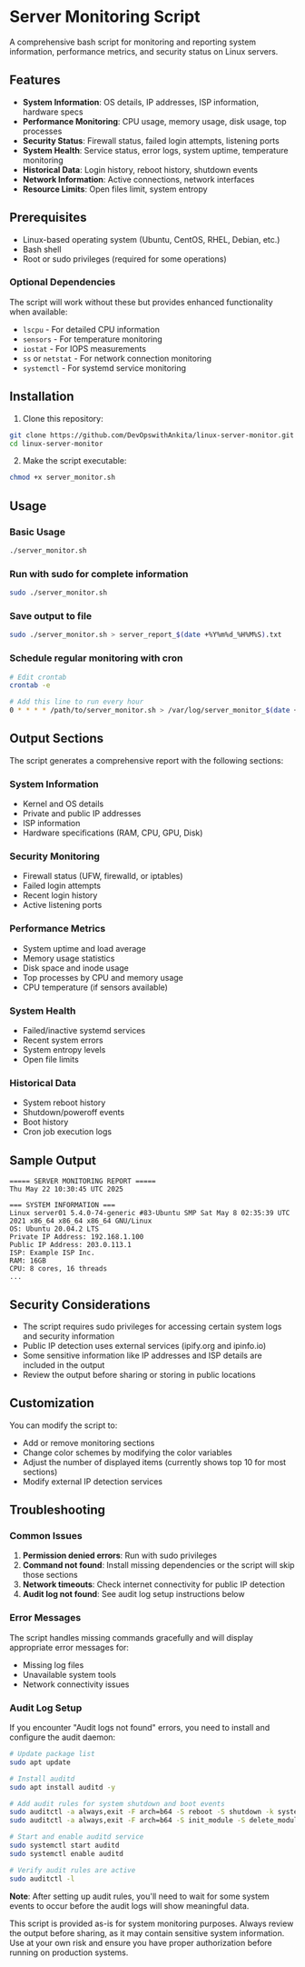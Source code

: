 # Server Monitoring Script

A comprehensive bash script for monitoring and reporting system information, performance metrics, and security status on Linux servers.

## Features

- **System Information**: OS details, IP addresses, ISP information, hardware specs
- **Performance Monitoring**: CPU usage, memory usage, disk usage, top processes
- **Security Status**: Firewall status, failed login attempts, listening ports
- **System Health**: Service status, error logs, system uptime, temperature monitoring
- **Historical Data**: Login history, reboot history, shutdown events
- **Network Information**: Active connections, network interfaces
- **Resource Limits**: Open files limit, system entropy

## Prerequisites

- Linux-based operating system (Ubuntu, CentOS, RHEL, Debian, etc.)
- Bash shell
- Root or sudo privileges (required for some operations)

### Optional Dependencies

The script will work without these but provides enhanced functionality when available:
- `lscpu` - For detailed CPU information
- `sensors` - For temperature monitoring
- `iostat` - For IOPS measurements
- `ss` or `netstat` - For network connection monitoring
- `systemctl` - For systemd service monitoring

## Installation

1. Clone this repository:
```bash
git clone https://github.com/DevOpswithAnkita/linux-server-monitor.git
cd linux-server-monitor
```

2. Make the script executable:
```bash
chmod +x server_monitor.sh
```

## Usage

### Basic Usage
```bash
./server_monitor.sh
```

### Run with sudo for complete information
```bash
sudo ./server_monitor.sh
```

### Save output to file
```bash
sudo ./server_monitor.sh > server_report_$(date +%Y%m%d_%H%M%S).txt
```

### Schedule regular monitoring with cron
```bash
# Edit crontab
crontab -e

# Add this line to run every hour
0 * * * * /path/to/server_monitor.sh > /var/log/server_monitor_$(date +\%Y\%m\%d_\%H\%M\%S).log 2>&1
```

## Output Sections

The script generates a comprehensive report with the following sections:

### System Information
- Kernel and OS details
- Private and public IP addresses
- ISP information
- Hardware specifications (RAM, CPU, GPU, Disk)

### Security Monitoring
- Firewall status (UFW, firewalld, or iptables)
- Failed login attempts
- Recent login history
- Active listening ports

### Performance Metrics
- System uptime and load average
- Memory usage statistics
- Disk space and inode usage
- Top processes by CPU and memory usage
- CPU temperature (if sensors available)

### System Health
- Failed/inactive systemd services
- Recent system errors
- System entropy levels
- Open file limits

### Historical Data
- System reboot history
- Shutdown/poweroff events
- Boot history
- Cron job execution logs

## Sample Output

```
===== SERVER MONITORING REPORT =====
Thu May 22 10:30:45 UTC 2025

=== SYSTEM INFORMATION ===
Linux server01 5.4.0-74-generic #83-Ubuntu SMP Sat May 8 02:35:39 UTC 2021 x86_64 x86_64 x86_64 GNU/Linux
OS: Ubuntu 20.04.2 LTS
Private IP Address: 192.168.1.100
Public IP Address: 203.0.113.1
ISP: Example ISP Inc.
RAM: 16GB
CPU: 8 cores, 16 threads
...
```

## Security Considerations

- The script requires sudo privileges for accessing certain system logs and security information
- Public IP detection uses external services (ipify.org and ipinfo.io)
- Some sensitive information like IP addresses and ISP details are included in the output
- Review the output before sharing or storing in public locations

## Customization

You can modify the script to:
- Add or remove monitoring sections
- Change color schemes by modifying the color variables
- Adjust the number of displayed items (currently shows top 10 for most sections)
- Modify external IP detection services

## Troubleshooting

### Common Issues

1. **Permission denied errors**: Run with sudo privileges
2. **Command not found**: Install missing dependencies or the script will skip those sections
3. **Network timeouts**: Check internet connectivity for public IP detection
4. **Audit log not found**: See audit log setup instructions below

### Error Messages

The script handles missing commands gracefully and will display appropriate error messages for:
- Missing log files
- Unavailable system tools
- Network connectivity issues

### Audit Log Setup

If you encounter "Audit logs not found" errors, you need to install and configure the audit daemon:

```bash
# Update package list
sudo apt update

# Install auditd
sudo apt install auditd -y

# Add audit rules for system shutdown and boot events
sudo auditctl -a always,exit -F arch=b64 -S reboot -S shutdown -k system_shutdown
sudo auditctl -a always,exit -F arch=b64 -S init_module -S delete_module -k system_boot

# Start and enable auditd service
sudo systemctl start auditd
sudo systemctl enable auditd

# Verify audit rules are active
sudo auditctl -l
```

**Note**: After setting up audit rules, you'll need to wait for some system events to occur before the audit logs will show meaningful data.

This script is provided as-is for system monitoring purposes. Always review the output before sharing, as it may contain sensitive system information. Use at your own risk and ensure you have proper authorization before running on production systems.


